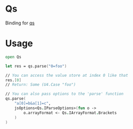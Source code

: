 # Qs

Binding for [qs](https://www.npmjs.com/package/qs)

# Usage

```fs
open Qs

let res = qs.parse("0=foo")

// You can access the value store at index 0 like that
res.[0]
// Return: Some (U4.Case "foo")

// You can also pass options to the 'parse' function
qs.parse(
    "a[0]=b&a[1]=c",
    jsOptions<Qs.IParseOptions>(fun o ->
        o.arrayFormat <- Qs.IArrayFormat.Brackets
    )
)
```

